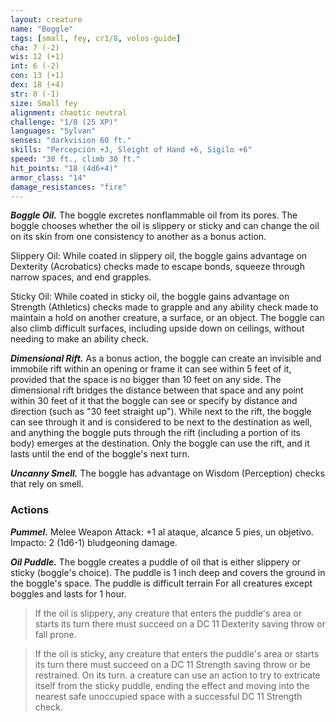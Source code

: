 ```yaml
---
layout: creature
name: "Boggle"
tags: [small, fey, cr1/8, volos-guide]
cha: 7 (-2)
wis: 12 (+1)
int: 6 (-2)
con: 13 (+1)
dex: 18 (+4)
str: 8 (-1)
size: Small fey
alignment: chaotic neutral
challenge: "1/8 (25 XP)"
languages: "Sylvan"
senses: "darkvision 60 ft."
skills: "Percepción +3, Sleight of Hand +6, Sigilo +6"
speed: "30 ft., climb 30 ft."
hit_points: "18 (4d6+4)"
armor_class: "14"
damage_resistances: "fire"
---
```


***Boggle Oil.*** The boggle excretes nonflammable oil from its pores. The boggle chooses whether the oil is slippery or sticky and can change the oil on its skin from one consistency to another as a bonus action.

Slippery Oil: While coated in slippery oil, the boggle gains advantage on Dexterity (Acrobatics) checks made to escape bonds, squeeze through narrow spaces, and end grapples.

Sticky Oil: While coated in sticky oil, the boggle gains advantage on Strength (Athletics) checks made to grapple and any ability check made to maintain a hold on another creature, a surface, or an object. The boggle can also climb difficult surfaces, including upside down on ceilings, without needing to make an ability check.

***Dimensional Rift.*** As a bonus action, the boggle can create an invisible and immobile rift within an opening or frame it can see within 5 feet of it, provided that the space is no bigger than 10 feet on any side. The dimensional rift bridges the distance between that space and any point within 30 feet of it that the boggle can see or specify by distance and direction (such as "30 feet straight up"). While next to the rift, the boggle can see through it and is considered to be next to the destination as well, and anything the boggle puts through the rift (including a portion of its body) emerges at the destination. Only the boggle can use the rift, and it lasts until the end of the boggle's next turn.

***Uncanny Smell.*** The boggle has advantage on Wisdom (Perception) checks that rely on smell.

### Actions

***Pummel.*** Melee Weapon Attack: +1 al ataque, alcance 5 pies, un objetivo. Impacto: 2 (1d6-1) bludgeoning damage.

***Oil Puddle.*** The boggle creates a puddle of oil that is either slippery or sticky (boggle's choice). The puddle is 1 inch deep and covers the ground in the boggle's space. The puddle is difficult terrain For all creatures except boggles and lasts for 1 hour.

>If the oil is slippery, any creature that enters the puddle's area or starts its turn there must succeed on a DC 11 Dexterity saving throw or fall prone.

>If the oil is sticky, any creature that enters the puddle's area or starts its turn there must succeed on a DC 11 Strength saving throw or be restrained. On its turn. a creature can use an action to try to extricate itself from the sticky puddle, ending the effect and moving into the nearest safe unoccupied space with a successful DC 11 Strength check.